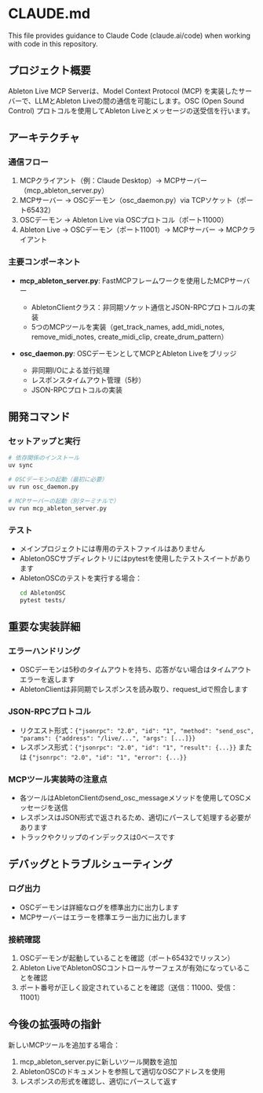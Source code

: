 # CLAUDE.md

This file provides guidance to Claude Code (claude.ai/code) when working with code in this repository.

## プロジェクト概要

Ableton Live MCP Serverは、Model Context Protocol (MCP) を実装したサーバーで、LLMとAbleton Liveの間の通信を可能にします。OSC (Open Sound Control) プロトコルを使用してAbleton Liveとメッセージの送受信を行います。

## アーキテクチャ

### 通信フロー
1. MCPクライアント（例：Claude Desktop）→ MCPサーバー（mcp_ableton_server.py）
2. MCPサーバー → OSCデーモン（osc_daemon.py）via TCPソケット（ポート65432）
3. OSCデーモン → Ableton Live via OSCプロトコル（ポート11000）
4. Ableton Live → OSCデーモン（ポート11001）→ MCPサーバー → MCPクライアント

### 主要コンポーネント

- **mcp_ableton_server.py**: FastMCPフレームワークを使用したMCPサーバー
  - AbletonClientクラス：非同期ソケット通信とJSON-RPCプロトコルの実装
  - 5つのMCPツールを実装（get_track_names, add_midi_notes, remove_midi_notes, create_midi_clip, create_drum_pattern）

- **osc_daemon.py**: OSCデーモンとしてMCPとAbleton Liveをブリッジ
  - 非同期I/Oによる並行処理
  - レスポンスタイムアウト管理（5秒）
  - JSON-RPCプロトコルの実装

## 開発コマンド

### セットアップと実行
```bash
# 依存関係のインストール
uv sync

# OSCデーモンの起動（最初に必要）
uv run osc_daemon.py

# MCPサーバーの起動（別ターミナルで）
uv run mcp_ableton_server.py
```

### テスト
- メインプロジェクトには専用のテストファイルはありません
- AbletonOSCサブディレクトリにはpytestを使用したテストスイートがあります
- AbletonOSCのテストを実行する場合：
  ```bash
  cd AbletonOSC
  pytest tests/
  ```

## 重要な実装詳細

### エラーハンドリング
- OSCデーモンは5秒のタイムアウトを持ち、応答がない場合はタイムアウトエラーを返します
- AbletonClientは非同期でレスポンスを読み取り、request_idで照合します

### JSON-RPCプロトコル
- リクエスト形式：`{"jsonrpc": "2.0", "id": "1", "method": "send_osc", "params": {"address": "/live/...", "args": [...]}}`
- レスポンス形式：`{"jsonrpc": "2.0", "id": "1", "result": {...}}` または `{"jsonrpc": "2.0", "id": "1", "error": {...}}`

### MCPツール実装時の注意点
- 各ツールはAbletonClientのsend_osc_messageメソッドを使用してOSCメッセージを送信
- レスポンスはJSON形式で返されるため、適切にパースして処理する必要があります
- トラックやクリップのインデックスは0ベースです

## デバッグとトラブルシューティング

### ログ出力
- OSCデーモンは詳細なログを標準出力に出力します
- MCPサーバーはエラーを標準エラー出力に出力します

### 接続確認
1. OSCデーモンが起動していることを確認（ポート65432でリッスン）
2. Ableton LiveでAbletonOSCコントロールサーフェスが有効になっていることを確認
3. ポート番号が正しく設定されていることを確認（送信：11000、受信：11001）

## 今後の拡張時の指針

新しいMCPツールを追加する場合：
1. mcp_ableton_server.pyに新しいツール関数を追加
2. AbletonOSCのドキュメントを参照して適切なOSCアドレスを使用
3. レスポンスの形式を確認し、適切にパースして返す